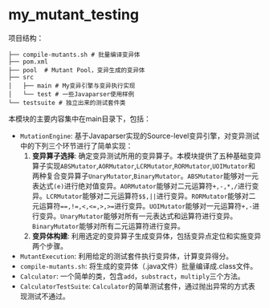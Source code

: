# my_mutant_testing

项目结构：
```text
├── compile-mutants.sh # 批量编译变异体
├── pom.xml
├── pool  # Mutant Pool，变异生成的变异体
├── src     
│   ├── main # My变异引擎与变异执行实现
│   └── test # 一些Javaparser使用样例
└── testsuite # 独立出来的测试套件类
```

本模块的主要内容集中在main目录下，包括：

- `MutationEngine`: 基于Javaparser实现的Source-level变异引擎，对变异测试中的下列三个环节进行了简单实现：
    1. **变异算子选择**: 确定变异测试所用的变异算子。本模块提供了五种基础变异算子实现`ABSMutator`,`AORMutator`,`LCRMutator`,`RORMutator`,`UOIMutator`和两种复合变异算子`UnaryMutator`,`BinaryMutator`。`ABSMutator`能够对一元表达式`(e)`进行绝对值变异。`AORMutator`能够对二元运算符`+,-,*,/`进行变异。`LCRMutator`能够对二元运算符`$$,||`进行变异。`RORMutator`能够对二元运算符`==,!=,<,<=,>,>=`进行变异。`UOIMutator`能够对一元运算符`+,-`进行变异。`UnaryMutator`能够对所有一元表达式和运算符进行变异。`BinaryMutator`能够对所有二元运算符进行变异。
    2. **变异体构建**: 利用选定的变异算子生成变异体，包括变异点定位和实施变异两个步骤。
- `MutantExecution`: 利用给定的测试套件执行变异体，计算变异得分。
- `compile-mutants.sh`: 将生成的变异体（.java文件）批量编译成.class文件。
- `Calculator`: 一个简单的类，包含`add`，`substract`，`multiply`三个方法。
- `CalculatorTestSuite`: `Calculator`的简单测试套件，通过抛出异常的方式表现测试不通过。
